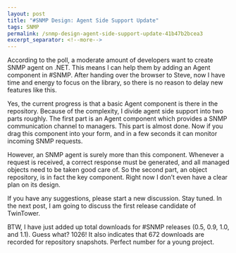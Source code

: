```yaml
---
layout: post
title: "#SNMP Design: Agent Side Support Update"
tags: SNMP
permalink: /snmp-design-agent-side-support-update-41b47b2bcea3
excerpt_separator: <!--more-->
---
```

According to the poll, a moderate amount of developers want to create SNMP agent on .NET. This means I can help them by adding an Agent component in #SNMP. After handing over the browser to Steve, now I have time and energy to focus on the library, so there is no reason to delay new features like this.
<!--more-->

Yes, the current progress is that a basic Agent component is there in the repository. Because of the complexity, I divide agent side support into two parts roughly. The first part is an Agent component which provides a SNMP communication channel to managers. This part is almost done. Now if you drag this component into your form, and in a few seconds it can monitor incoming SNMP requests.

However, an SNMP agent is surely more than this component. Whenever a request is received, a correct response must be generated, and all managed objects need to be taken good care of. So the second part, an object repository, is in fact the key component. Right now I don’t even have a clear plan on its design.

If you have any suggestions, please start a new discussion. Stay tuned. In the next post, I am going to discuss the first release candidate of TwinTower.

BTW, I have just added up total downloads for #SNMP releases (0.5, 0.9, 1.0, and 1.1). Guess what? 1026! It also indicates that 672 downloads are recorded for repository snapshots. Perfect number for a young project.
